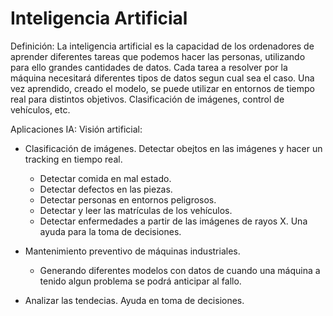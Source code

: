# Inteligencia Artificial

Definición:
La inteligencia artificial es la capacidad de los ordenadores de aprender diferentes tareas que podemos hacer las personas, utilizando para ello grandes cantidades de datos. Cada tarea a resolver por la máquina necesitará diferentes tipos de datos segun cual sea el caso. Una vez aprendido, creado el modelo, se puede utilizar en entornos de tiempo real para distintos objetivos. Clasificación de imágenes, control de vehículos, etc.


Aplicaciones IA:
Visión artificial:
- Clasificación de imágenes. Detectar obejtos en las imágenes y hacer un tracking en tiempo real.
  - Detectar comida en mal estado.
  - Detectar defectos en las piezas.
  - Detectar personas en entornos peligrosos.
  - Detectar y leer las matrículas de los vehículos.
  - Detectar enfermedades a partir de las imágenes de rayos X. Una ayuda para la toma de decisiones.

- Mantenimiento preventivo de máquinas industriales.
  - Generando diferentes modelos con datos de cuando una máquina a tenido algun problema se podrá anticipar al fallo.

- Analizar las tendecias. Ayuda en toma de decisiones.
